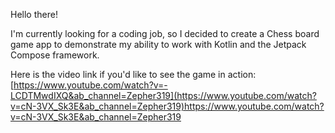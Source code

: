 Hello there!

I'm currently looking for a coding job, so I decided to create a Chess board game app to demonstrate my ability to work with Kotlin and the Jetpack Compose framework. 

Here is the video link if you'd like to see the game in action: [https://www.youtube.com/watch?v=-LCDTMwdIXQ&ab_channel=Zepher319](https://www.youtube.com/watch?v=cN-3VX_Sk3E&ab_channel=Zepher319)https://www.youtube.com/watch?v=cN-3VX_Sk3E&ab_channel=Zepher319
